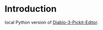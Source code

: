 Introduction
============
local Python version of [Diablo-3-Pickit-Editor](https://github.com/Velok/Diablo-3-Pickit-Editor).
